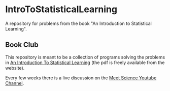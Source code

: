 # IntroToStatisticalLearning
 A repository for problems from the book "An Introduction to Statistical Learning".

 ## Book Club
 This repository is meant to be a collection of programs solving the problems in [An Introduction To Statistical Learning](https://www.statlearning.com/) (the pdf is freely available from the website).

 
Every few weeks there is a live discussion on the [Meet Science Youtube Channel](youtube.com/MeetScience).


 
